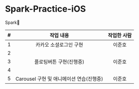 # Spark-Practice-iOS

Spark🎇

| # |  작업 내용  |  작업한 사람  | 
|:----------:|:-------------:|:------:|
| 1 | 카카오 소셜로그인 구현 | 이준호 |
| 2 |  |  |
| 3 | 플로팅버튼 구현(진행중) | 이준호 |
| 4 |  |  |
| 5 | Carousel 구현 및 애니메이션 연습(진행중) | 이준호 |
